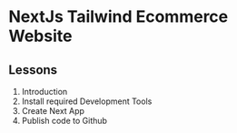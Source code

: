 # NextJs Tailwind Ecommerce Website

## Lessons

1. Introduction
2. Install required Development Tools
3. Create Next App
4. Publish code to Github
